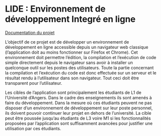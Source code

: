 # LIDE : Environnement de développement Integré en ligne

[Documentation du projet](https://ua-lide.gitlab.io/documentation)

L’objectif de ce projet est de développer un environnement de développement
en ligne accessible depuis un navigateur web classique (l’application doit au
moins fonctionner sur Firefox et Chrome). Cet environnement doit permettre
l’édition, la compilation et l’exécution de code simple directement depuis
le navigateur sans avoir à installer un quelconque outil sur les postes des
utilisateurs. Toute la partie concernant la compilation et l’exécution du code
est donc effectuée sur un serveur et le résultat rendu à l’utilisateur dans son
navigateur. Tout ceci doit être transparent pour l’utilisateur.

Les cibles de l’application sont principalement les étudiants de L1 de
l’Université d’Angers. Dans le cadre des enseignements ils sont amenés à faire
du développement. Dans la mesure où ces étudiants peuvent ne pas disposer
d’un environnement de développement sur leur poste personnel, ils doivent
pouvoir continuer leur projet en dehors de l’université. La cible peut être
poussée jusqu’au étudiants de L3 voire M1 si les fonctionnalités proposées
par l’application sont suffisamment avancées pour justifier une utilisation par
ces étudiants.
